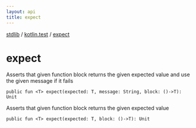 ```yaml
---
layout: api
title: expect
---
```

[stdlib](../index.md) / [kotlin.test](index.md) / [expect](expect.md)

# expect
Asserts that given function block returns the given expected value and use the given message if it fails
```
public fun <T> expect(expected: T, message: String, block: ()->T): Unit
```
Asserts that given function block returns the given expected value
```
public fun <T> expect(expected: T, block: ()->T): Unit
```
